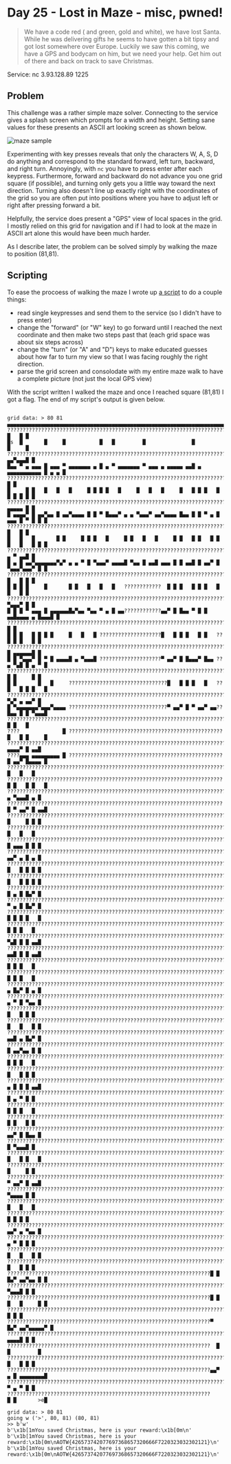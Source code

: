 # Day 25 - Lost in Maze - misc, pwned!

> We have a code red ( and green, gold and white), we have lost Santa. While he was delivering gifts he seems to have gotten a bit tipsy and got lost somewhere over Europe. Luckily we saw this coming, we have a GPS and bodycam on him, but we need your help. Get him out of there and back on track to save Christmas.

Service: nc 3.93.128.89 1225

## Problem

This challenge was a rather simple maze solver. Connecting to the service gives a splash screen which prompts for a width and height. Setting sane values for these presents an ASCII art looking screen as shown below.

![maze sample](./images/day25_maze.png)

Experimenting with key presses reveals that only the characters W, A, S, D do anything and correspond to the standard forward, left turn, backward, and right turn. Annoyingly, with `nc` you have to press enter after each keypress. Furthermore, forward and backward do not advance you one grid square (if possible), and turning only gets you a little way toward the next direction. Turning also doesn't line up exactly right with the coordinates of the grid so you are often put into positions where you have to adjust left or right after pressing forward a bit.

Helpfully, the service does present a "GPS" view of local spaces in the grid. I mostly relied on this grid for navigation and if I had to look at the maze in ASCII art alone this would have been much harder.

As I describe later, the problem can be solved simply by walking the maze to position (81,81).

## Scripting

To ease the procoess of walking the maze I wrote up [a script](./solutions/day25_play.py) to do a couple things:

* read single keypresses and send them to the service (so I didn't have to press enter)
* change the "forward" (or "W" key) to go forward until I reached the next coordinate and then make two steps past that (each grid space was about six steps across)
* change the "turn" (or "A" and "D")  keys to make educated guesses about how far to turn my view so that I was facing roughly the right direction.
* parse the grid screen and consolodate with my entire maze walk to have a complete picture (not just the local GPS view)

With the script written I walked the maze and once I reached square (81,81) I got a flag. The end of my script's output is given below.

```

grid data: > 80 81
▄▄▄▄▄▄▄▄▄▄▄▄▄▄▄▄▄▄▄▄▄▄▄▄▄▄▄▄▄▄▄▄▄▄▄▄▄▄▄▄▄▄▄▄▄▄▄▄▄▄▄▄▄▄▄▄▄▄▄▄▄▄▄▄▄▄▄▄▄▄▄▄▄▄▄▄▄▄▄▄▄▄▄   ??????????????????????????????????????????????????????????????????????????  █   █ █
█s  █       █     █           █   █         █               █               █     █   ??????????????????????????????????????????????????????????????????????????▄▄▀▄▄▄█ █
█▄▄ ▀ ▄ ▄▄▄ █ ▄▄▄ ▀ ▄▄▄▄▄▄▄ ▄ █ ▄ ▀ ▄▄▄▄▄▄▄ ▀ ▄▄▄ ▄ ▄▄▄▄▄ ▄▄█ ▄ ▄▄▄▄▄▄▄▄▄▄▄ █ ▄ ▄ █   ??????????????????????????????????????????????????????????????????????????      █ █
█     █ █   █   █   █     █ █ █ █   █     █   █   █     █   █ █ █   █     █ █ █ █ █   ??????????????????????????????????????????????????????????????????????????▄▄▄▄▄ █ █
█ ▄▄▄▄▀ █ ▄▄▀▄▄ █ ▄▄▀▄▄▄▄ █ █ ▀ █▄▄▄▀ ▄ ▄ ▀▄▄▄▀ ▄▄▀▄▄▄▄ █▄▄ █ █ ▀ ▄ █ ▄▄▄ █ ▀ █ █ █   ??????????????????????????????????????????????????????????????????????????  █   █ █
█   █   █       █ █     █ █ █   █     █ █   █   █     █ █   █ █   █ █ █   █   █ █ █   ??????????????????????????????????????????????????????????????????????????▄ ▀ ▄▄█ █
█ ▄ █ ▄▄▀▄▄▄▄▄▄▄▀▄▀ ▄ ▄ ▀ █ ▀▄▄▄▀ ▄▄▄▄█ ▀▄▄ █ ▄▄█ ▄▄▄ █ █ ▄▄█ █ ▄▄▀ █ ▀▄▄▄▀▄▄▄▀ █ █   ??????????????????????????????????????????????????????????????????????????█   █ █ █
█ █ █ █     █       █ █   █   █   █   ????????????  █ █ █   █ █ █   █       █   █ █   ??????????????????????????????????????????????????????????????????????????▀▄▄▄▀ █ █
█ █ █ ▀ ▄▄▄ █ ▄▄▄▄▄▄█▄▀▄▄ ▀▄▄ ▀ ▄ █ ▄▄????????????▄▄▀ █ █▄▄ ▀ █ █ ▄▄█▄▄▄▄ ▄ █▄▄▄█ █   ??????????????????????????????????????????????????????????????????????????      █ █
█ █ █   █ █ █ █     █   █   █ ????????????????????█   █ █ █   █ █   ??  █ █ █   █ █   ????????????????????????????????????????????????????????????????????????█ ▄▄▄▄▄▄█ █
█ █ ▀▄▄▄▀ █ ▀ █ ▄▄▄▄█ ▄ ▀▄▄▄█ ????????????????????▀ ▄▄▀ █ █▄▄▄▀ █▄▄ ??▄ ▀▄█ █ ▄ ▀ █   ????????????????????????????????????????????????????????????????????????█ █     █ █
█ █       █   █     ????????????????????????????????█   █ █ █   █   ??█   █ █ █   █   ????????????????????????????????????????????????????????????????????????▀▄▀ ▄ ▄▄▀ █
█ ▀▄▄▄▄▄▄▄▀▄▄▄▀▄▄▄▄ ????????????????????????????????▀ ▄▄▀ █ ▀ ▄▄▀ ▄▄??█▄▄ █ █ ▀▄▄▄█   ????????????????????????????????????????????????????????????????????????    █ █   █
????              █ ??????????????????????????????????????????????????█   █ █     █   ????????????????????????????????????????????????????????????????????????▄▄▄▄▀ █ ▄▄█
????▄▄▄ ▄▄▄▄▄▄▄▄▄ █ ??????????????????????????????????????????????????█ ▄▄▀ █▄▄▄▄ █   ????????????????????????????????????????????????????????????????????????  █   █   █
??????????????????????????????????????????????????????????????????????█ █   █ █   █   ????????????????????????????????????????????????????????????????????????▄ ▀▄▄▄█ ▄ █
??????????????????????????????????????????????????????????????????????█ ▀ ▄▄▀ █ ▄▄█   ????????????????????????????????????????????????????????????????????????█     █ █ █
????????????????????????????????????????????????????????????????????????  █   █   █   ????????????????????????????????????????????????????????????????????????█ ▄▄▄ █ █ █
????????????????????????????????????????????????????????????????????????▄▄▀ ▄ █ ▄ █   ????????????????????????????????????????????????????????????????????????█   █ █ █ █
????????????????????????????????????????????????????????????????????????█   █ █ █ █   ????????????????????????????????????????????????????????????????????????█ ▄ █ █▄▀ █
????????????????????????????????????????????????????????????????????????▀ ▄ █ █▄▀ █   ????????????????????????????????????????????????????????????????????????█ █ █ █   █
????????????????????????????????????????????????????????????????????????  █ █ █   █   ????????????????????????????????????????????????????????????????????????▀▄█ █ █ ▄▄█
????????????????????????????????????????????????????????????????????????▄▄█ █ █ ▄▄█   ????????????????????????????????????????????????????????????????????????  █ █ █   █
????????????????????????????????????????????????????????????????????????  █ █ █   █   ????????????????????????????????????????????????????????????????????????▄ █▄▀ █ ▄ █
????????????????????????????????????????????????????????????????????????▄ ▀ █ ▀▄▄ █   ????????????????????????????????????????????????????????????????????????  █   █ █ █
????????????????????????????????????????????????????????????????????????█   █   █ █   ????????????????????????????????????????????????????????????????????????▄▄█ ▄ █▄▀ █
????????????????????????????????????????????????????????????????????????█ ▄▄▀▄▄ █ █   ????????????????????????????????????????????????????????????????????????  █ █ █   █
??????????????????????????????????????????????????????????????????????????█   █ █ █   ????????????????????????????????????????????????????????????????????????▄ █ █ █ ▄▄█
??????????????????????????????????????????????????????????????????????????█ ▄ ▀ █ █   ????????????????????????????????????????????????????????????????????????  █ █ █   █
??????????????????????????????????????????????????????????????????????????█ █   █ █   ????????????????????????????????????????????????????????????????????????▄▄▀ █ █▄▄ █
??????????????????????????????????????????????????????????????????????????█ ▀▄▄▄█ █   ????????????????????????????????????????????????????????????????????????█   █ █   █
??????????????????????????????????????????????????????????????????????????█     █ █   ????????????????????????????????????????????????????????????????????????▀ ▄▄▀ █ ▄▄█
??????????????????????????????????????????????????????????????????????????▀▄▄▄▄ █ █   ????????????????????????????????????????????????????????????????????????  █   █   █
??????????????????????????????????????????????????????????????????????????  █ █ █ █   ????????????????????????????????????????????????????????????????????????▄▄▀ ▄ ▀▄▄ █
??????????????????????????????????????????????????????????????????????????▄ ▀ █ █ █   ????????????????????????????????????????????????????????????????????????█   █   █ █
??????????????????????????????????????????????????????????????????????????█   █ █ █   ??????????????????????????????????????????????????????????????????█ █ █▄▀ ▄▄▀▄▄ █ █
??????????????????????????????????????????????????????????????????????????▀▄▄▄█ █ █   ??????????????????????????????????????????????????????????????????█ █ █   █     █ █
??????????????????????????????????????????????????????????????????????????    █ █ █   ??????????????????????????????????????????????????????????????????▀ █▄▀ ▄▄▀▄▄▄▄▄▀ █
??????????????????????????????????????????????????????????????????????????▄▄▄▄█ █ █   ??????????????????????????????????????????????????????????????????  █   █         █
??????????????????????????????????????????????????????????????????????????█   █ █ █   ??????????????????????????????????????????????????????????????????▄▄▀ ▄ █ ▄▄▄▄▄▄▄▄█
??????????????????????????????????????????????????????????????????????????▀ ▄ ▀ █ █   ??????????????????????????????????????????????????????????????????    █ █       >e█

grid data: > 80 81
going w ('>', 80, 81) (80, 81)
>> b'w'
b'\x1b[1mYou saved Christmas, here is your reward:\x1b[0m\n'
b'\x1b[1mYou saved Christmas, here is your reward:\x1b[0m\nAOTW{426573742077697368657320666F7220323032302121}\n'
b'\x1b[1mYou saved Christmas, here is your reward:\x1b[0m\nAOTW{426573742077697368657320666F7220323032302121}\n'
```
